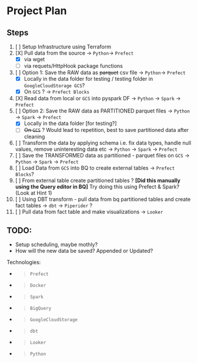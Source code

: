 # Project Plan
## Steps
1. [ ] Setup Infrastructure using Terraform
1. [X] Pull data from the source -> `Python`-> `Prefect`
    * [X] via wget
    * [ ] via requets/HttpHook package functions
2. [ ] Option 1: Save the RAW data as ~~parquet~~ csv file -> `Python`-> `Prefect`
    * [X] Locally in the data folder for testing / testing folder in `GoogleCloudStorage GCS`?
    * [X] On `GCS` ? -> `Prefect Blocks`
2. [X] Read data from local or `GCS` into pyspark DF -> `Python` -> `Spark` -> `Prefect` 
2. [ ] Option 2: Save the RAW data as PARTITIONED parquet files -> `Python` -> `Spark` -> `Prefect`
    * [X] Locally in the data folder [for testing?]  
    * [ ] ~~On `GCS`~~ ? Would lead to repetition, best to save partitioned data after cleaning
3. [ ] Transform the data by applying schema i.e. fix data types, handle null values, remove uninteresting data etc -> `Python` -> `Spark` -> `Prefect`
3. [ ] Save the TRANSFORMED data as partitioned - parquet files on `GCS` -> `Python` -> `Spark` -> `Prefect`
4. [ ] Load Data from `GCS` into BQ to create external tables -> `Prefect Blocks`?
5. [ ] From external table create partitioned tables ? **[Did this manually using the Query editor in BQ]** Try doing this using Prefect & Spark? (Look at Hint 1)
5. [ ] Using DBT transform - pull data from bq partitioned tables and create fact tables -> `dbt` -> `Piperider` ?
4. [ ] Pull data from fact table and make visualizations -> `Looker`

## TODO:
* Setup scheduling, maybe mothly?
* How will the new data be saved? Appended or Updated?


Technologies:
- > `Prefect`
- > `Docker`
- > `Spark`
- > `BigQuery`
- > `GoogleCloudStorage`
- > `dbt`
- > `Looker`
- > `Python`